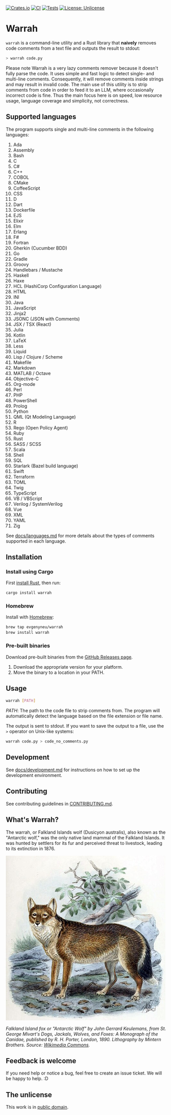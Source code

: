 [![Crates.io](https://img.shields.io/crates/v/warrah.svg)](https://crates.io/crates/warrah)
[![CI](https://github.com/evgenyneu/warrah/actions/workflows/release.yml/badge.svg)](https://github.com/evgenyneu/warrah/actions/workflows/release.yml)
[![Tests](https://github.com/evgenyneu/warrah/actions/workflows/tests.yml/badge.svg)](https://github.com/evgenyneu/warrah/actions/workflows/tests.yml)
[![License: Unlicense](https://img.shields.io/badge/license-Unlicense-blue.svg)](UNLICENSE)

# Warrah

`warrah` is a command-line utility and a Rust library that **naively** removes code comments from a text file and outputs the result to stdout:

```sh
> warrah code.py
```

Please note Warrah is a very lazy comments remover because it doesn't fully parse the code. It uses simple and fast logic to detect single- and multi-line comments. Consequently, it will remove comments inside strings and may result in invalid code. The main use of this utility is to strip comments from code in order to feed it to an LLM, where occasionally incorrect code is fine. Thus the main focus here is on speed, low resource usage, language coverage and simplicity, not correctness.


## Supported languages

The program supports single and multi-line comments in the following languages:

1. Ada
1. Assembly
1. Bash
1. C
1. C#
1. C++
1. COBOL
1. CMake
1. CoffeeScript
1. CSS
1. D
1. Dart
1. Dockerfile
1. EJS
1. Elixir
1. Elm
1. Erlang
1. F#
1. Fortran
1. Gherkin (Cucumber BDD)
1. Go
1. Gradle
1. Groovy
1. Handlebars / Mustache
1. Haskell
1. Haxe
1. HCL (HashiCorp Configuration Language)
1. HTML
1. INI
1. Java
1. JavaScript
1. Jinja2
1. JSONC (JSON with Comments)
1. JSX / TSX (React)
1. Julia
1. Kotlin
1. LaTeX
1. Less
1. Liquid
1. Lisp / Clojure / Scheme
1. Makefile
1. Markdown
1. MATLAB / Octave
1. Objective-C
1. Org-mode
1. Perl
1. PHP
1. PowerShell
1. Prolog
1. Python
1. QML (Qt Modeling Language)
1. R
1. Rego (Open Policy Agent)
1. Ruby
1. Rust
1. SASS / SCSS
1. Scala
1. Shell
1. SQL
1. Starlark (Bazel build language)
1. Swift
1. Terraform
1. TOML
1. Twig
1. TypeScript
1. VB / VBScript
1. Verilog / SystemVerilog
1. Vue
1. XML
1. YAML
1. Zig

See [docs/languages.md](docs/languages.md) for more details about the types of comments supported in each language.

## Installation

### Install using Cargo

First [install Rust](https://www.rust-lang.org/tools/install), then run:

```bash
cargo install warrah
```

### Homebrew

Install with [Homebrew](https://brew.sh/):

```bash
brew tap evgenyneu/warrah
brew install warrah
```

### Pre-built binaries

Download pre-built binaries from the [GitHub Releases page](https://github.com/evgenyneu/warrah/releases).

1. Download the appropriate version for your platform.
2. Move the binary to a location in your PATH.


## Usage

```bash
warrah [PATH]
```

*PATH*: The path to the code file to strip comments from. The program will automatically detect the language based on the file extension or file name.

The output is sent to stdout. If you want to save the output to a file, use the `>` operator on Unix-like systems:

```bash
warrah code.py > code_no_comments.py
```

## Development

See [docs/development.md](docs/development.md) for instructions on how to set up the development environment.


## Contributing

See contributing guidelines in [CONTRIBUTING.md](CONTRIBUTING.md).

## What's Warrah?

The warrah, or Falkland Islands wolf (Dusicyon australis), also known as the "Antarctic wolf," was the only native land mammal of the Falkland Islands. It was hunted by settlers for its fur and perceived threat to livestock, leading to its extinction in 1876.


<img src='./images/FalklandIslandFox2.jpg' alt='Picture of Falkland Island Fox'>

*Falkland Island fox or "Antarctic Wolf" by John Gerrard Keulemans, from St. George Mivart's Dogs, Jackals, Wolves, and Foxes: A Monograph of the Canidae, published by R. H. Porter, London, 1890. Lithography by Mintern Brothers. Source: [Wikimedia Commons](https://commons.wikimedia.org/wiki/File:FalklandIslandFox2.jpg).*


## Feedback is welcome

If you need help or notice a bug, feel free to create an issue ticket. We will be happy to help. :D


## The unlicense

This work is in [public domain](UNLICENSE).
